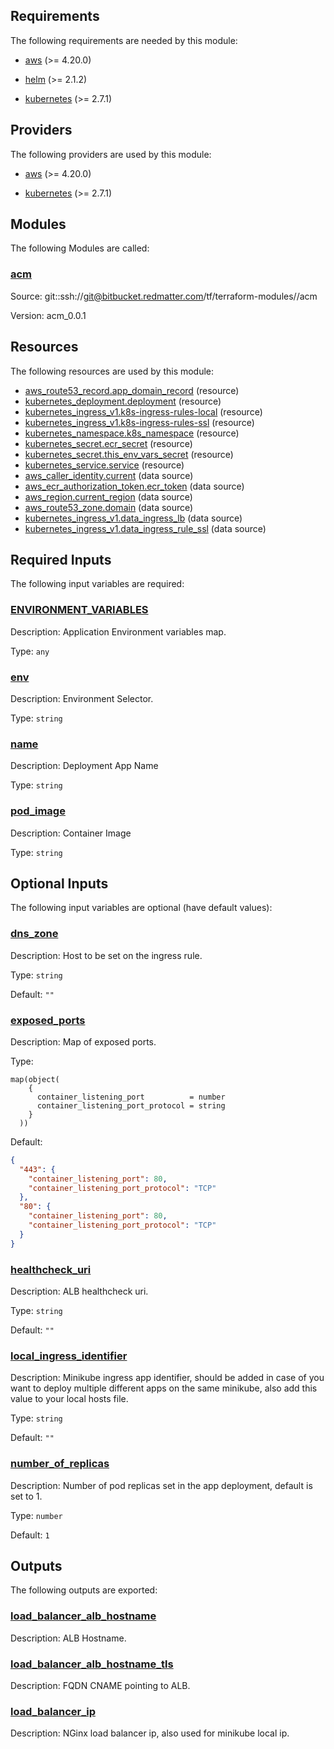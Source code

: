 <!-- BEGIN_TF_DOCS -->
## Requirements

The following requirements are needed by this module:

- <a name="requirement_aws"></a> [aws](#requirement\_aws) (>= 4.20.0)

- <a name="requirement_helm"></a> [helm](#requirement\_helm) (>= 2.1.2)

- <a name="requirement_kubernetes"></a> [kubernetes](#requirement\_kubernetes) (>= 2.7.1)

## Providers

The following providers are used by this module:

- <a name="provider_aws"></a> [aws](#provider\_aws) (>= 4.20.0)

- <a name="provider_kubernetes"></a> [kubernetes](#provider\_kubernetes) (>= 2.7.1)

## Modules

The following Modules are called:

### <a name="module_acm"></a> [acm](#module\_acm)

Source: git::ssh://git@bitbucket.redmatter.com/tf/terraform-modules//acm

Version: acm_0.0.1

## Resources

The following resources are used by this module:

- [aws_route53_record.app_domain_record](https://registry.terraform.io/providers/hashicorp/aws/latest/docs/resources/route53_record) (resource)
- [kubernetes_deployment.deployment](https://registry.terraform.io/providers/hashicorp/kubernetes/latest/docs/resources/deployment) (resource)
- [kubernetes_ingress_v1.k8s-ingress-rules-local](https://registry.terraform.io/providers/hashicorp/kubernetes/latest/docs/resources/ingress_v1) (resource)
- [kubernetes_ingress_v1.k8s-ingress-rules-ssl](https://registry.terraform.io/providers/hashicorp/kubernetes/latest/docs/resources/ingress_v1) (resource)
- [kubernetes_namespace.k8s_namespace](https://registry.terraform.io/providers/hashicorp/kubernetes/latest/docs/resources/namespace) (resource)
- [kubernetes_secret.ecr_secret](https://registry.terraform.io/providers/hashicorp/kubernetes/latest/docs/resources/secret) (resource)
- [kubernetes_secret.this_env_vars_secret](https://registry.terraform.io/providers/hashicorp/kubernetes/latest/docs/resources/secret) (resource)
- [kubernetes_service.service](https://registry.terraform.io/providers/hashicorp/kubernetes/latest/docs/resources/service) (resource)
- [aws_caller_identity.current](https://registry.terraform.io/providers/hashicorp/aws/latest/docs/data-sources/caller_identity) (data source)
- [aws_ecr_authorization_token.ecr_token](https://registry.terraform.io/providers/hashicorp/aws/latest/docs/data-sources/ecr_authorization_token) (data source)
- [aws_region.current_region](https://registry.terraform.io/providers/hashicorp/aws/latest/docs/data-sources/region) (data source)
- [aws_route53_zone.domain](https://registry.terraform.io/providers/hashicorp/aws/latest/docs/data-sources/route53_zone) (data source)
- [kubernetes_ingress_v1.data_ingress_lb](https://registry.terraform.io/providers/hashicorp/kubernetes/latest/docs/data-sources/ingress_v1) (data source)
- [kubernetes_ingress_v1.data_ingress_rule_ssl](https://registry.terraform.io/providers/hashicorp/kubernetes/latest/docs/data-sources/ingress_v1) (data source)

## Required Inputs

The following input variables are required:

### <a name="input_ENVIRONMENT_VARIABLES"></a> [ENVIRONMENT\_VARIABLES](#input\_ENVIRONMENT\_VARIABLES)

Description: Application Environment variables map.

Type: `any`

### <a name="input_env"></a> [env](#input\_env)

Description: Environment Selector.

Type: `string`

### <a name="input_name"></a> [name](#input\_name)

Description: Deployment App Name

Type: `string`

### <a name="input_pod_image"></a> [pod\_image](#input\_pod\_image)

Description: Container Image

Type: `string`

## Optional Inputs

The following input variables are optional (have default values):

### <a name="input_dns_zone"></a> [dns\_zone](#input\_dns\_zone)

Description: Host to be set on the ingress rule.

Type: `string`

Default: `""`

### <a name="input_exposed_ports"></a> [exposed\_ports](#input\_exposed\_ports)

Description: Map of exposed ports.

Type:

```hcl
map(object(
    {
      container_listening_port          = number
      container_listening_port_protocol = string
    }
  ))
```

Default:

```json
{
  "443": {
    "container_listening_port": 80,
    "container_listening_port_protocol": "TCP"
  },
  "80": {
    "container_listening_port": 80,
    "container_listening_port_protocol": "TCP"
  }
}
```

### <a name="input_healthcheck_uri"></a> [healthcheck\_uri](#input\_healthcheck\_uri)

Description: ALB healthcheck uri.

Type: `string`

Default: `""`

### <a name="input_local_ingress_identifier"></a> [local\_ingress\_identifier](#input\_local\_ingress\_identifier)

Description: Minikube ingress app identifier, should be added in case of you want to deploy multiple different apps on the same minikube, also add this value to your local hosts file.

Type: `string`

Default: `""`

### <a name="input_number_of_replicas"></a> [number\_of\_replicas](#input\_number\_of\_replicas)

Description: Number of pod replicas set in the app deployment, default is set to 1.

Type: `number`

Default: `1`

## Outputs

The following outputs are exported:

### <a name="output_load_balancer_alb_hostname"></a> [load\_balancer\_alb\_hostname](#output\_load\_balancer\_alb\_hostname)

Description: ALB Hostname.

### <a name="output_load_balancer_alb_hostname_tls"></a> [load\_balancer\_alb\_hostname\_tls](#output\_load\_balancer\_alb\_hostname\_tls)

Description: FQDN CNAME pointing to ALB.

### <a name="output_load_balancer_ip"></a> [load\_balancer\_ip](#output\_load\_balancer\_ip)

Description: NGinx load balancer ip, also used for minikube local ip.
<!-- END_TF_DOCS -->
